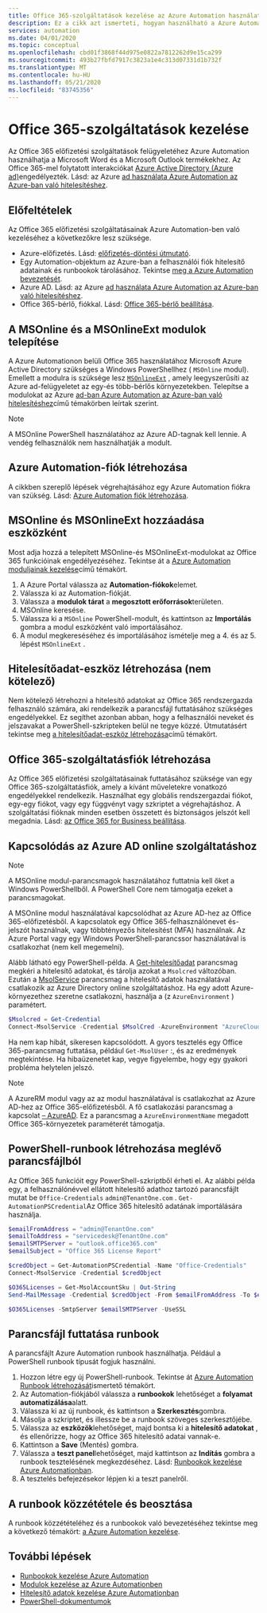 ```yaml
---
title: Office 365-szolgáltatások kezelése az Azure Automation használatával
description: Ez a cikk azt ismerteti, hogyan használható a Azure Automation az Office 365 előfizetési szolgáltatások kezeléséhez.
services: automation
ms.date: 04/01/2020
ms.topic: conceptual
ms.openlocfilehash: cbd01f3868f44d975e0822a7812262d9e15ca299
ms.sourcegitcommit: 493b27fbfd7917c3823a1e4c313d07331d1b732f
ms.translationtype: MT
ms.contentlocale: hu-HU
ms.lasthandoff: 05/21/2020
ms.locfileid: "83745356"
---
```

# <a name="manage-office-365-services"></a>Office 365-szolgáltatások kezelése

Az Office 365 előfizetési szolgáltatások felügyeletéhez Azure Automation használhatja a Microsoft Word és a Microsoft Outlook termékekhez. Az Office 365-mel folytatott interakciókat [Azure Active Directory (Azure ad)](https://docs.microsoft.com/azure/active-directory/fundamentals/active-directory-whatis)engedélyezték. Lásd: az Azure [ad használata Azure Automation az Azure-ban való hitelesítéshez](automation-use-azure-ad.md).

## <a name="prerequisites"></a>Előfeltételek

Az Office 365 előfizetési szolgáltatásainak Azure Automation-ben való kezeléséhez a következőkre lesz szüksége.

* Azure-előfizetés. Lásd: [előfizetés-döntési útmutató](https://docs.microsoft.com/azure/cloud-adoption-framework/decision-guides/subscriptions/).
* Egy Automation-objektum az Azure-ban a felhasználói fiók hitelesítő adatainak és runbookok tárolásához. Tekintse [meg a Azure Automation bevezetését](https://docs.microsoft.com/azure/automation/automation-intro).
* Azure AD. Lásd: az Azure [ad használata Azure Automation az Azure-ban való hitelesítéshez](automation-use-azure-ad.md).
* Office 365-bérlő, fiókkal. Lásd: [Office 365-bérlő beállítása](https://docs.microsoft.com/sharepoint/dev/spfx/set-up-your-developer-tenant).

## <a name="install-the-msonline-and-msonlineext-modules"></a>A MSOnline és a MSOnlineExt modulok telepítése

A Azure Automationon belüli Office 365 használatához Microsoft Azure Active Directory szükséges a Windows PowerShellhez ( `MSOnline` modul). Emellett a modulra is szüksége lesz [`MSOnlineExt`](https://www.powershellgallery.com/packages/MSOnlineExt/1.0.35) , amely leegyszerűsíti az Azure ad-felügyeletet az egy-és több-bérlős környezetekben. Telepítse a modulokat az Azure [ad-ban Azure Automation az Azure-ban való hitelesítéshez](automation-use-azure-ad.md)című témakörben leírtak szerint.

>[!NOTE]
>A MSOnline PowerShell használatához az Azure AD-tagnak kell lennie. A vendég felhasználók nem használhatják a modult.

## <a name="create-an-azure-automation-account"></a>Azure Automation-fiók létrehozása

A cikkben szereplő lépések végrehajtásához egy Azure Automation fiókra van szükség. Lásd: [Azure Automation fiók létrehozása](automation-quickstart-create-account.md).
 
## <a name="add-msonline-and-msonlineext-as-assets"></a>MSOnline és MSOnlineExt hozzáadása eszközként

Most adja hozzá a telepített MSOnline-és MSOnlineExt-modulokat az Office 365 funkcióinak engedélyezéséhez. Tekintse át a [Azure Automation moduljainak kezelése](shared-resources/modules.md)című témakört.

1. A Azure Portal válassza az **Automation-fiókok**elemet.
2. Válassza ki az Automation-fiókját.
3. Válassza a **modulok tárat** a **megosztott erőforrások**területen.
4. MSOnline keresése.
5. Válassza ki a `MSOnline` PowerShell-modult, és kattintson az **Importálás** gombra a modul eszközként való importálásához.
6. A modul megkereséséhez és importálásához ismételje meg a 4. és az 5. lépést `MSOnlineExt` . 

## <a name="create-a-credential-asset-optional"></a>Hitelesítőadat-eszköz létrehozása (nem kötelező)

Nem kötelező létrehozni a hitelesítő adatokat az Office 365 rendszergazda felhasználó számára, aki rendelkezik a parancsfájl futtatásához szükséges engedélyekkel. Ez segíthet azonban abban, hogy a felhasználói neveket és jelszavakat a PowerShell-szkripteken belül ne tegye közzé. Útmutatásért tekintse meg [a hitelesítőadat-eszköz létrehozása](automation-use-azure-ad.md#create-a-credential-asset)című témakört.

## <a name="create-an-office-365-service-account"></a>Office 365-szolgáltatásfiók létrehozása

Az Office 365 előfizetési szolgáltatásainak futtatásához szüksége van egy Office 365-szolgáltatásfiók, amely a kívánt műveletekre vonatkozó engedélyekkel rendelkezik. Használhat egy globális rendszergazdai fiókot, egy-egy fiókot, vagy egy függvényt vagy szkriptet a végrehajtáshoz. A szolgáltatási fióknak minden esetben összetett és biztonságos jelszót kell megadnia. Lásd: [az Office 365 for Business beállítása](https://docs.microsoft.com/microsoft-365/admin/setup/setup?view=o365-worldwide). 

## <a name="connect-to-the-azure-ad-online-service"></a>Kapcsolódás az Azure AD online szolgáltatáshoz

>[!NOTE]
>A MSOnline modul-parancsmagok használatához futtatnia kell őket a Windows PowerShellből. A PowerShell Core nem támogatja ezeket a parancsmagokat.

A MSOnline modul használatával kapcsolódhat az Azure AD-hez az Office 365-előfizetésből. A kapcsolatok egy Office 365-felhasználónevet és-jelszót használnak, vagy többtényezős hitelesítést (MFA) használnak. Az Azure Portal vagy egy Windows PowerShell-parancssor használatával is csatlakozhat (nem kell megemelni).

Alább látható egy PowerShell-példa. A [Get-hitelesítőadat](https://docs.microsoft.com/powershell/module/microsoft.powershell.security/get-credential?view=powershell-7) parancsmag megkéri a hitelesítő adatokat, és tárolja azokat a `Msolcred` változóban. Ezután a [MsolService](https://docs.microsoft.com/powershell/module/msonline/connect-msolservice?view=azureadps-1.0) parancsmag a hitelesítő adatok használatával csatlakozik az Azure Directory online szolgáltatáshoz. Ha egy adott Azure-környezethez szeretne csatlakozni, használja a (z `AzureEnvironment` ) paramétert.

```powershell
$Msolcred = Get-Credential
Connect-MsolService -Credential $MsolCred -AzureEnvironment "AzureCloud"
```

Ha nem kap hibát, sikeresen kapcsolódott. A gyors tesztelés egy Office 365-parancsmag futtatása, például `Get-MsolUser` :, és az eredmények megtekintése. Ha hibaüzenetet kap, vegye figyelembe, hogy egy gyakori probléma helytelen jelszó.

>[!NOTE]
>A AzureRM modul vagy az az modul használatával is csatlakozhat az Azure AD-hez az Office 365-előfizetésből. A fő csatlakozási parancsmag a kapcsolat [– AzureAD](https://docs.microsoft.com/powershell/module/azuread/connect-azuread?view=azureadps-2.0). Ez a parancsmag a `AzureEnvironmentName` megadott Office 365-környezetek paraméterét támogatja.

## <a name="create-a-powershell-runbook-from-an-existing-script"></a>PowerShell-runbook létrehozása meglévő parancsfájlból

Az Office 365 funkcióit egy PowerShell-szkriptből érheti el. Az alábbi példa egy, a felhasználónévvel ellátott hitelesítő adathoz tartozó parancsfájlt mutat be `Office-Credentials` `admin@TenantOne.com` . `Get-AutomationPSCredential`Az Office 365 hitelesítő adatának importálására használja.

```powershell
$emailFromAddress = "admin@TenantOne.com" 
$emailToAddress = "servicedesk@TenantOne.com" 
$emailSMTPServer = "outlook.office365.com" 
$emailSubject = "Office 365 License Report" 

$credObject = Get-AutomationPSCredential -Name "Office-Credentials" 
Connect-MsolService -Credential $credObject

$O365Licenses = Get-MsolAccountSku | Out-String 
Send-MailMessage -Credential $credObject -From $emailFromAddress -To $emailToAddress -Subject $emailSubject -Body 

$O365Licenses -SmtpServer $emailSMTPServer -UseSSL
```

## <a name="run-the-script-in-a-runbook"></a>Parancsfájl futtatása runbook

A parancsfájlt Azure Automation runbook használhatja. Például a PowerShell runbook típusát fogjuk használni.

1. Hozzon létre egy új PowerShell-runbook. Tekintse át [Azure Automation Runbook létrehozását](https://docs.microsoft.com/azure/automation/automation-quickstart-create-runbook)ismertető témakört.
2. Az Automation-fiókjából válassza a **runbookok** lehetőséget a **folyamat automatizálása**alatt.
3. Válassza ki az új runbook, és kattintson a **Szerkesztés**gombra.
4. Másolja a szkriptet, és illessze be a runbook szöveges szerkesztőjébe.
5. Válassza az **eszközök**lehetőséget, majd bontsa ki a **hitelesítő adatokat** , és ellenőrizze, hogy az Office 365 hitelesítő adatai vannak-e.
6. Kattintson a **Save** (Mentés) gombra.
7. Válassza a **teszt panel**lehetőséget, majd kattintson az **Indítás** gombra a runbook tesztelésének megkezdéséhez. Lásd: [Runbookok kezelése Azure Automationban](https://docs.microsoft.com/azure/automation/manage-runbooks).
8. A tesztelés befejezésekor lépjen ki a teszt panelről.

## <a name="publish-and-schedule-the-runbook"></a>A runbook közzététele és beosztása

A runbook közzétételéhez és a runbookok való bevezetéséhez tekintse meg a következő témakört: [a Azure Automation kezelése](https://docs.microsoft.com/azure/automation/manage-runbooks).

## <a name="next-steps"></a>További lépések

* [Runbookok kezelése Azure Automation](https://docs.microsoft.com/azure/automation/manage-runbooks)
* [Modulok kezelése az Azure Automationben](shared-resources/modules.md)
* [Hitelesítő adatok kezelése Azure Automationban](shared-resources/credentials.md)
* [PowerShell-dokumentumok](https://docs.microsoft.com/powershell/scripting/overview)